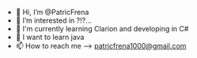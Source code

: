 - 👋 Hi, I’m @PatricFrena
- 👀 I’m interested in ?!?...
- 🌱 I'm currently learning Clarion and developing in C#
- 💞️ I want to learn java 
- 📫 How to reach me  --> patricfrena1000@gmail.com
<!---
PatricFrena/PatricFrena is a ✨ special ✨ repository because its `README.md` (this file) appears on your GitHub profile.
You can click the Preview link to take a look at your changes.
--->
